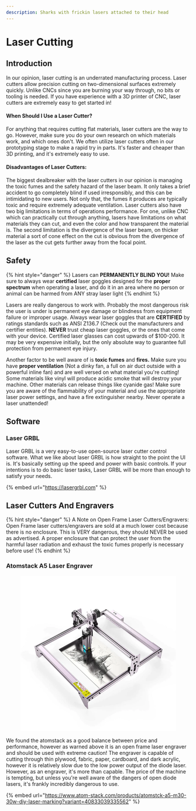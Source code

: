 ```yaml
---
description: Sharks with frickin lasers attached to their head
---
```


# Laser Cutting

## Introduction

In our opinion, laser cutting is an underrated manufacturing process. Laser cutters allow precision cutting on two-dimensional surfaces extremely quickly. Unlike CNCs since you are burning your way through, no bits or tooling is needed. If you have experience with a 3D printer of CNC, laser cutters are extremely easy to get started in!

#### When Should I Use a Laser Cutter?

For anything that requires cutting flat materials, laser cutters are the way to go. However, make sure you do your own research on which materials work, and which ones don't. We often utilize laser cutters often in our prototyping stage to make a rapid try in parts. It's faster and cheaper than 3D printing, and it's extremely easy to use.&#x20;

#### Disadvantages of Laser Cutters:

The biggest dealbreaker with the laser cutters in our opinion is managing the toxic fumes and the safety hazard of the laser beam. It only takes a brief accident to go completely blind if used irresponsibly, and this can be intimidating to new users. Not only that, the fumes it produces are typically toxic and require extremely adequate ventilation. Laser cutters also have two big limitations in terms of operations performance. For one, unlike CNC which can practically cut through anything, lasers have limitations on what materials they can cut, and even the color and how transparent the material is. The second limitation is the divergence of the laser beam, on thicker material a sort of cone effect on the cut is obvious from the divergence of the laser as the cut gets further away from the focal point.&#x20;

## Safety

{% hint style="danger" %}
Lasers can **PERMANENTLY BLIND YOU!** Make sure to always wear **certified** laser goggles designed for the **proper spectrum** when operating a laser, and do it in an area where no person or animal can be harmed from ANY stray laser light
{% endhint %}

Lasers are really dangerous to work with. Probably the most dangerous risk the user is under is permanent eye damage or blindness from equipment failure or improper usage. Always wear laser goggles that are **CERTIFIED** by ratings standards such as ANSI Z136.7 (Check out the manufacturers and certifier entities). **NEVER** trust cheap laser goggles, or the ones that come with your device. Certified laser glasses can cost upwards of $100-200. It may be very expensive initially, but the only absolute way to guarantee full protection from permanent eye injury.

Another factor to be well aware of is **toxic fumes** and **fires.** Make sure you have **proper ventilation** (Not a dinky fan, a full on air duct outside with a powerful inline fan) and are well versed on what material you're cutting! Some materials like vinyl will produce acidic smoke that will destroy your machine. Other materials can release things like cyanide gas! Make sure you are aware of the flammability of your material and use the appropriate laser power settings, and have a fire extinguisher nearby. Never operate a laser unattended!&#x20;

## Software

### Laser GRBL

Laser GRBL is a very easy-to-use open-source laser cutter control software. What we like about laser GRBL is how straight to the point the UI is. It's basically setting up the speed and power with basic controls. If your intentions is to do basic laser tasks, Laser GRBL will be more than enough to satisfy your needs.&#x20;

{% embed url="https://lasergrbl.com" %}

## Laser Cutters And Engravers

{% hint style="danger" %}
A Note on Open Frame Laser Cutters/Engravers: Open Frame laser cutters/engravers are sold at a much lower cost because there is no enclosure. This is VERY dangerous, they should NEVER be used as advertised. A proper enclosure that can protect the user from the harmful laser radiation and exhaust the toxic fumes properly is necessary before use!
{% endhint %}

### Atomstack A5 Laser Engraver

<figure><img src="../../.gitbook/assets/image_2022-11-15_164839646.png" alt=""><figcaption></figcaption></figure>

We found the atomstack as a good balance between price and performance, however as warned above it is an open frame laser engraver and should be used with extreme caution! The engraver is capable of cutting through thin plywood, fabric, paper, cardboard, and dark acrylic, however it is relatively slow due to the low power output of the diode laser. However, as an engraver, it's more than capable. The price of the machine is tempting, but unless you're well aware of the dangers of open diode lasers, it's frankly incredibly dangerous to use.

{% embed url="https://www.atom-stack.com/products/atomstck-a5-m30-30w-diy-laser-marking?variant=40833039335562" %}
